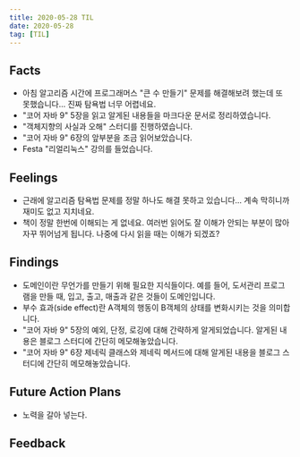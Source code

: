 ```yaml
---
title: 2020-05-28 TIL
date: 2020-05-28
tag: [TIL]
---
```


## Facts

- 아침 알고리즘 시간에 프로그래머스 "큰 수 만들기" 문제를 해결해보려 했는데 또 못했습니다... 진짜 탐욕법 너무 어렵네요.
- "코어 자바 9" 5장을 읽고 알게된 내용들을 마크다운 문서로 정리하였습니다.
- "객체지향의 사실과 오해" 스터디를 진행하였습니다.
- "코어 자바 9" 6장의 앞부분을 조금 읽어보았습니다.
- Festa "리얼리눅스" 강의를 들었습니다.

## Feelings

- 근래에 알고리즘 탐욕법 문제를 정말 하나도 해결 못하고 있습니다... 계속 막히니까 재미도 없고 지치네요.
- 책이 정말 한번에 이해되는 게 없네요. 여러번 읽어도 잘 이해가 안되는 부분이 많아 자꾸 뛰어넘게 됩니다. 나중에 다시 읽을 때는 이해가 되겠죠?

## Findings

- 도메인이란 무언가를 만들기 위해 필요한 지식들이다. 예를 들어, 도서관리 프로그램을 만들 때, 입고, 출고, 매출과 같은 것들이 도메인입니다.
- 부수 효과(side effect)란 A객체의 행동이 B객체의 상태를 변화시키는 것을 의미합니다.
- "코어 자바 9" 5장의 예외, 단정, 로깅에 대해 간략하게 알게되었습니다. 알게된 내용은 블로그 스터디에 간단히 메모해놓았습니다.
- "코어 자바 9" 6장 제네릭 클래스와 제네릭 메서드에 대해 알게된 내용을 블로그 스터디에 간단히 메모해놓았습니다.

## Future Action Plans

- 노력을 갈아 넣는다.

## Feedback
